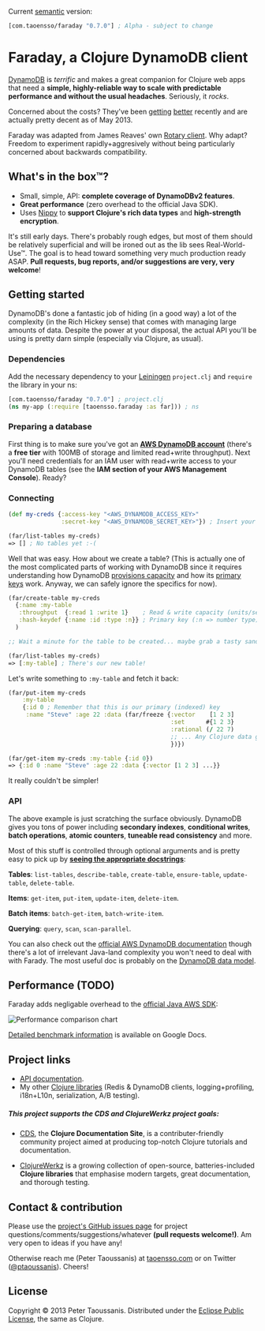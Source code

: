 Current [semantic](http://semver.org/) version:

```clojure
[com.taoensso/faraday "0.7.0"] ; Alpha - subject to change
```

# Faraday, a Clojure DynamoDB client

[DynamoDB](http://aws.amazon.com/dynamodb/) is *terrific* and makes a great companion for Clojure web apps that need a **simple, highly-reliable way to scale with predictable performance and without the usual headaches**. Seriously, it _rocks_.

Concerned about the costs? They've been [getting](http://goo.gl/qJP5d) [better](http://goo.gl/hCVxY) recently and are actually pretty decent as of May 2013.

Faraday was adapted from James Reaves' own [Rotary client](https://github.com/weavejester/rotary). Why adapt? Freedom to experiment rapidly+aggresively without being particularly concerned about backwards compatibility.

## What's in the box™?
  * Small, simple, API: **complete coverage of DynamoDBv2 features**.
  * **Great performance** (zero overhead to the official Java SDK).
  * Uses [Nippy](https://github.com/ptaoussanis/nippy) to **support Clojure's rich data types** and **high-strength encryption**.

It's still early days. There's probably rough edges, but most of them should be relatively superficial and will be ironed out as the lib sees Real-World-Use™. The goal is to head toward something very much production ready ASAP. **Pull requests, bug reports, and/or suggestions are very, very welcome**!

## Getting started

DynamoDB's done a fantastic job of hiding (in a good way) a lot of the complexity (in the Rich Hickey sense) that comes with managing large amounts of data. Despite the power at your disposal, the actual API you'll be using is pretty darn simple (especially via Clojure, as usual).

### Dependencies

Add the necessary dependency to your [Leiningen](http://leiningen.org/) `project.clj` and `require` the library in your ns:

```clojure
[com.taoensso/faraday "0.7.0"] ; project.clj
(ns my-app (:require [taoensso.faraday :as far])) ; ns
```

### Preparing a database

First thing is to make sure you've got an **[AWS DynamoDB account](http://aws.amazon.com/dynamodb/)** (there's a **free tier** with 100MB of storage and limited read+write throughput). Next you'll need credentials for an IAM user with read+write access to your DynamoDB tables (see the **IAM section of your AWS Management Console**). Ready?

### Connecting

```clojure
(def my-creds {:access-key "<AWS_DYNAMODB_ACCESS_KEY>"
               :secret-key "<AWS_DYNAMODB_SECRET_KEY>"}) ; Insert your IAM creds here

(far/list-tables my-creds)
=> [] ; No tables yet :-(
```

Well that was easy. How about we create a table? (This is actually one of the most complicated parts of working with DynamoDB since it requires understanding how DynamoDB [provisions capacity](http://aws.amazon.com/dynamodb/pricing/) and how its [primary keys](http://docs.aws.amazon.com/amazondynamodb/latest/developerguide/DataModel.html#DataModelPrimaryKey) work. Anyway, we can safely ignore the specifics for now).

```clojure
(far/create-table my-creds
  {:name :my-table
   :throughput  {:read 1 :write 1}    ; Read & write capacity (units/sec)
   :hash-keydef {:name :id :type :n}} ; Primary key (:n => number type)
  )

;; Wait a minute for the table to be created... maybe grab a tasty sandwich?

(far/list-tables my-creds)
=> [:my-table] ; There's our new table!
```

Let's write something to `:my-table` and fetch it back:

```clojure
(far/put-item my-creds
    :my-table
    {:id 0 ; Remember that this is our primary (indexed) key
     :name "Steve" :age 22 :data (far/freeze {:vector    [1 2 3]
                                              :set      #{1 2 3}
                                              :rational (/ 22 7)
                                              ;; ... Any Clojure data goodness
                                              })})

(far/get-item my-creds :my-table {:id 0})
=> {:id 0 :name "Steve" :age 22 :data {:vector [1 2 3] ...}}
```

It really couldn't be simpler!

### API

The above example is just scratching the surface obviously. DynamoDB gives you tons of power including **secondary indexes**, **conditional writes**, **batch operations**, **atomic counters**, **tuneable read consistency** and more.

Most of this stuff is controlled through optional arguments and is pretty easy to pick up by **[seeing the appropriate docstrings](http://ptaoussanis.github.io/faraday/)**:

**Tables**: `list-tables`, `describe-table`, `create-table`, `ensure-table`, `update-table`, `delete-table`.

**Items**: `get-item`, `put-item`, `update-item`, `delete-item`.

**Batch items**: `batch-get-item`, `batch-write-item`.

**Querying**: `query`, `scan`, `scan-parallel`.

You can also check out the [official AWS DynamoDB documentation](http://aws.amazon.com/documentation/dynamodb/) though there's a lot of irrelevant Java-land complexity you won't need to deal with with Farady. The most useful doc is probably on the [DynamoDB data model](http://docs.aws.amazon.com/amazondynamodb/latest/developerguide/DataModel.html).

## Performance (TODO)

Faraday adds negligable overhead to the [official Java AWS SDK](http://aws.amazon.com/sdkforjava/):

![Performance comparison chart](https://github.com/ptaoussanis/faraday/raw/master/benchmarks/chart.png)

[Detailed benchmark information](https://docs.google.com/spreadsheet/ccc?key=0AuSXb68FH4uhdE5kTTlocGZKSXppWG9sRzA5Y2pMVkE) is available on Google Docs.

## Project links

  * [API documentation](http://ptaoussanis.github.io/faraday/).
  * My other [Clojure libraries](https://www.taoensso.com/clojure-libraries) (Redis & DynamoDB clients, logging+profiling, i18n+L10n, serialization, A/B testing).

##### This project supports the **CDS and ClojureWerkz project goals**:

  * [CDS](http://clojure-doc.org/), the **Clojure Documentation Site**, is a contributer-friendly community project aimed at producing top-notch Clojure tutorials and documentation.

  * [ClojureWerkz](http://clojurewerkz.org/) is a growing collection of open-source, batteries-included **Clojure libraries** that emphasise modern targets, great documentation, and thorough testing.

## Contact & contribution

Please use the [project's GitHub issues page](https://github.com/ptaoussanis/faraday/issues) for project questions/comments/suggestions/whatever **(pull requests welcome!)**. Am very open to ideas if you have any!

Otherwise reach me (Peter Taoussanis) at [taoensso.com](https://www.taoensso.com) or on Twitter ([@ptaoussanis](https://twitter.com/#!/ptaoussanis)). Cheers!

## License

Copyright &copy; 2013 Peter Taoussanis. Distributed under the [Eclipse Public License](http://www.eclipse.org/legal/epl-v10.html), the same as Clojure.